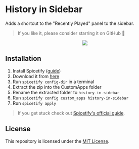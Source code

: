 # History in Sidebar

Adds a shortcut to the "Recently Played" panel to the sidebar.

> If you like it, please consider starring it on GitHub 🌟

<p align="center">
  <img src="https://github.com/Bergbok/Spicetify-Creations/assets/66174189/ded310d5-374a-4238-98b1-bd2fad737604"/></img>
</p>

## Installation

1. Install Spicetify ([guide](https://spicetify.app/docs/advanced-usage/installation))
2. Download it from [here](https://github.com/Bergbok/Spicetify-Creations/archive/refs/heads/dist/history-in-sidebar.zip)
3. Run `spicetify config-dir` in a terminal
4. Extract the zip into the CustomApps folder
5. Rename the extracted folder to `history-in-sidebar`
6. Run `spicetify config custom_apps history-in-sidebar`
7. Run `spicetify apply`

> If you get stuck check out [Spicetify's official guide](https://spicetify.app/docs/advanced-usage/custom-apps/).

## License

This repository is licensed under the [MIT License](https://github.com/Bergbok/Spicetify-Creations/blob/main/LICENSE).
